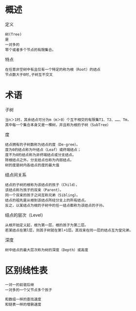 
# 概述

定义

    树(Tree)
    是
    一对多的  
    零个或者多个节点的有限集合。

特点
    
    在任意非空树中有且仅有一个特定的称为根（Root）的结点
    节点数大于0时,子树互不交叉

# 术语    

子树

    当n＞1时，其余结点可分为m（m＞0）个互不相交的有限集T1、T2、……、Tm，
    其中每一个集合本身又是一棵树，并且称为根的子树（SubTree）
    
度  
  
    结点拥有的子树数称为结点的度（De-gree）。
    度为0的结点称为叶结点（Leaf）或终端结点；
    度不为0的结点称为非终端结点或分支结点。
    除根结点之外，分支结点也称为内部结点。
    树的度是树内各结点的度的最大值

结点间关系

    结点的子树的根称为该结点的孩子（Child），
    该结点称为孩子的双亲（Parent）。
    同一个双亲的孩子之间互称兄弟（Sibling）。
    结点的祖先是从根到该结点所经分支上的所有结点。
    反之，以某结点为根的子树中的任一结点都称为该结点的子孙。


结点的层次（Level）

    从根开始定义起，根为第一层，根的孩子为第二层。
    若某结点在第l层，则其子树就在第l+1层。其双亲在同一层的结点互为堂兄弟。
    
深度    

    树中结点的最大层次称为树的深度（Depth）或高度


# 区别线性表

    一对一的前驱后继
    一对多的一个父节点多个孩子

    和数组一样的查找速度
    和链表一样的增删速度


